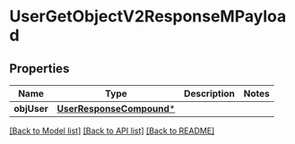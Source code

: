 # UserGetObjectV2ResponseMPayload

## Properties
Name | Type | Description | Notes
------------ | ------------- | ------------- | -------------
**objUser** | [**UserResponseCompound***](UserResponseCompound.md) |  | 

[[Back to Model list]](../README.md#documentation-for-models) [[Back to API list]](../README.md#documentation-for-api-endpoints) [[Back to README]](../README.md)


